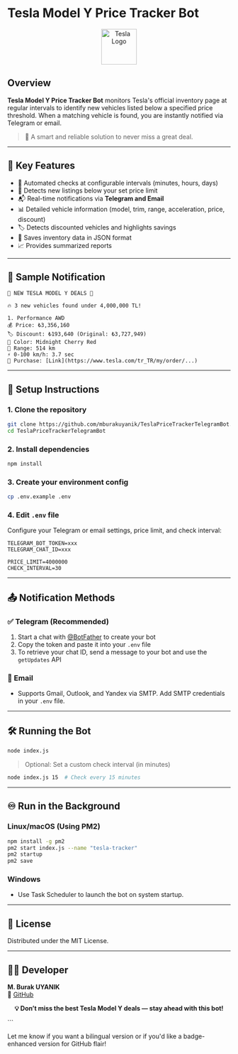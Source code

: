 # Tesla Model Y Price Tracker Bot

<p align="center">
  <img src="https://www.tesla.com/themes/custom/tesla_frontend/assets/favicons/favicon.ico" width="80" alt="Tesla Logo">
</p>

## Overview

**Tesla Model Y Price Tracker Bot** monitors Tesla's official inventory page at regular intervals to identify new vehicles listed below a specified price threshold. When a matching vehicle is found, you are instantly notified via Telegram or email.

> 🚀 A smart and reliable solution to never miss a great deal.

---

## 🔧 Key Features

- 🔁 Automated checks at configurable intervals (minutes, hours, days)
- 💸 Detects new listings below your set price limit
- 📬 Real-time notifications via **Telegram and Email**
- 📊 Detailed vehicle information (model, trim, range, acceleration, price, discount)
- 🏷️ Detects discounted vehicles and highlights savings
- 💾 Saves inventory data in JSON format
- 📈 Provides summarized reports

---

## 🔔 Sample Notification

```
🚗 NEW TESLA MODEL Y DEALS 🚗

🔥 3 new vehicles found under 4,000,000 TL!

1. Performance AWD
💰 Price: ₺3,356,160
🏷️ Discount: ₺193,640 (Original: ₺3,727,949)
🎨 Color: Midnight Cherry Red
🔋 Range: 514 km
⚡ 0-100 km/h: 3.7 sec
🔗 Purchase: [Link](https://www.tesla.com/tr_TR/my/order/...)
```

---

## 🚀 Setup Instructions

### 1. Clone the repository

```bash
git clone https://github.com/mburakuyanik/TeslaPriceTrackerTelegramBot.git
cd TeslaPriceTrackerTelegramBot
```

### 2. Install dependencies

```bash
npm install
```

### 3. Create your environment config

```bash
cp .env.example .env
```

### 4. Edit `.env` file

Configure your Telegram or email settings, price limit, and check interval:

```env
TELEGRAM_BOT_TOKEN=xxx
TELEGRAM_CHAT_ID=xxx

PRICE_LIMIT=4000000
CHECK_INTERVAL=30
```

---

## 📤 Notification Methods

### ✅ Telegram (Recommended)

1. Start a chat with [@BotFather](https://t.me/botfather) to create your bot
2. Copy the token and paste it into your `.env` file
3. To retrieve your chat ID, send a message to your bot and use the `getUpdates` API

### 📧 Email

- Supports Gmail, Outlook, and Yandex via SMTP. Add SMTP credentials in your `.env` file.

---

## 🛠️ Running the Bot

```bash
node index.js
```

> Optional: Set a custom check interval (in minutes)

```bash
node index.js 15  # Check every 15 minutes
```

---

## ♾️ Run in the Background

### Linux/macOS (Using PM2)

```bash
npm install -g pm2
pm2 start index.js --name "tesla-tracker"
pm2 startup
pm2 save
```

### Windows

- Use Task Scheduler to launch the bot on system startup.

---

## 📄 License

Distributed under the MIT License.

---

## 👨‍💻 Developer

**M. Burak UYANIK**  
🔗 [GitHub](https://github.com/mburakuyanik)

<p align="center">
  <strong>💡 Don’t miss the best Tesla Model Y deals — stay ahead with this bot!</strong>
</p>
```

Let me know if you want a bilingual version or if you'd like a badge-enhanced version for GitHub flair!
